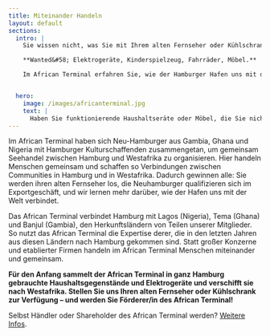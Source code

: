 ```yaml
---
title: Miteinander Handeln
layout: default
sections:
  intro: |
    Sie wissen nicht, was Sie mit Ihrem alten Fernseher oder Kühlschrank machen sollen? Dann melden Sie sich bei uns! Wir holen Ihre alten Elektro- und Haushaltsgeräte gerne bei Ihnen zu Hause ab. Keine Fahrt zum Recyclinghof, keine Arbeit mit Kleinanzeigen – werden Sie Förderer/in des African&nbsp;Terminal!

    **Wanted&#58; Elektrogeräte, Kinderspielzeug, Fahrräder, Möbel.**

    Im African Terminal erfahren Sie, wie der Hamburger Hafen uns mit der Welt verbindet, und was Migration, bürgerschaftliches Handeln und Seehandel miteinander zu tun haben.


  hero:
    image: /images/africanterminal.jpg
    text: |
      Haben Sie funktionierende Haushaltseräte oder Möbel, die Sie nicht mehr brauchen? Dann melden Sie sich bei uns! Gern holen wir die Geräte bei Ihnen ab. Keine Fahrt zum Recyclinghof, keine Arbeit mit Kleinanzeigen – stattdessen Förderer/Förderin des African Terminal werden! Oder Sie kommen zwischen dem 17. und dem 24. August 2017 selbst im African Terminal in der Hafencity vorbei, bringen Sie Ihre Sachspenden mit und sehen, wie sie verschifft werden!
---
```


Im African Terminal haben sich Neu-Hamburger aus Gambia, Ghana und Nigeria mit Hamburger Kulturschaffenden zusammengetan, um gemeinsam Seehandel zwischen Hamburg und Westafrika zu organisieren. Hier handeln Menschen gemeinsam und schaffen so Verbindungen zwischen Communities in Hamburg und in Westafrika. Dadurch gewinnen alle: Sie werden ihren alten Fernseher los, die Neuhamburger qualifizieren sich im Exportgeschäft, und wir lernen mehr darüber, wie der Hafen uns mit der Welt verbindet.

Das African Terminal verbindet Hamburg mit Lagos (Nigeria), Tema (Ghana) und Banjul (Gambia), den Herkunftsländern von Teilen unserer Mitglieder. So nutzt das African Terminal die Expertise derer, die in den letzten Jahren aus diesen Ländern nach Hamburg gekommen sind. Statt großer Konzerne und etablierter Firmen handeln im African Terminal Menschen miteinander und gemeinsam.

**Für den Anfang sammelt der African Terminal in ganz Hamburg gebrauchte Haushaltsgegenstände und Elektrogeräte und verschifft sie nach Westafrika. Stellen Sie uns Ihren alten Fernseher oder Kühlschrank zur Verfügung – und werden Sie Förderer/in des African Terminal!**

Selbst Händler oder Shareholder des African Terminal werden? [Weitere Infos](/about/).
